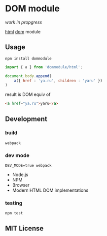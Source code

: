 # DOM module

<em>work in propgress</em>

[html](http://html.spec.whatwg.org)
[dom](http://dom.spec.whatwg.org)
module

## Usage

```
npm install dommodule
```

```js
import { a } from 'dommodule/html';

document.body.append(
    a({ href : 'ya.ru', children : 'yaru' })
)
```

result is DOM equiv of

```html
<a href="ya.ru">yaru</a>
```

## Development

### build

```
webpack
```

### dev mode

```
DEV_MODE=true webpack
```

 - Node.js
 - NPM
 - Browser
 - Modern HTML DOM implementations

### testing

```
npm test
```

## MIT License
